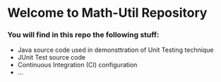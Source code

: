 # Welcome to Math-Util Repository

### You will find in this repo the following stuff:
* Java source code used in demonsttration of Unit Testing
technique
* JUnit Test source code
* Continuous Integration (CI) configuration
* ...